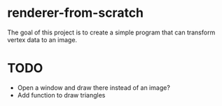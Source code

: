# renderer-from-scratch

The goal of this project is to create a simple program that can transform vertex data to an image.

# TODO

- Open a window and draw there instead of an image?
- Add function to draw triangles